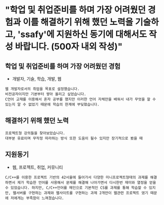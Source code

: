 # "학업 및 취업준비를 하며 가장 어려웠던 경험과 이를 해결하기 위해 했던 노력을 기술하고, 'ssafy'에 지원하신 동기에 대해서도 작성 바랍니다. (500자 내외 작성)"

## 학업 및 취업준비를 하며 가장 어려웠던 경험
- 개발자, 기술, 학습, 개발, 웹
```
웹 개발자로서의 취업을 목표로 설정했습니다.
비전공자이지만 기본부터 쌓아 올리고 싶었습니다.
C언어 교재를 이용해서 혼자 공부를 했지만 이러한 언어 자체만을 배워서 내가 무엇을 할 수 있는지 알 수 없었기 때문에 학습의 한계에 부딪혔습니다.
```
## 해결하기 위해 했던 노력
```
프로젝트형 강의들을 찾아보았습니다.
대부분 유료이며 무작정 따라하는 방식 또한 도움이 될수 있지만 장기적으로 봤을 때 
```
## 지원동기
- 웹, 프로젝트, 취업, 커뮤니티
```
C/C++를 이용한 프로젝트 기반의 42서울에 들어가서 다양한 미니프로젝트형태의 과제를 해결하면서 제가 학습한 언어를 사용해서 문제를 해결해 나아가면서 다시한번 재미와 열정을 얻을 수 있었습니다. 하지만, C/C++언어를 메인으로 기본적인 CS를 과제를 통해 학습할 수 있지만, 웹서버를 구현하는 과제와 웹사이트를 구현하는 과제 2개만이 웹관련 프로젝트 였기 때문에 저에게는 부족함이 느껴졌습니다.
```